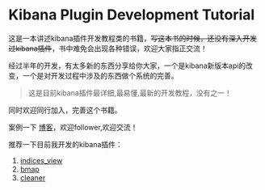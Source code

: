 # Kibana Plugin Development Tutorial

这是一本讲述kibana插件开发教程类的书籍，~~写这本书的时候，还没有深入开发过kibana插件~~，书中难免会出现各种错误，欢迎大家指正交流！

经过半年的开发，有太多新的东西分享给你大家，一个是kibana新版本api的改变，一个是对开发过程中涉及的东西做个系统的完善。

> 这是目前kibana插件最详细,最易懂,最新的开发教程，没有之一！

同时欢迎同行加入，完善这个书籍。



案例一下 [博客](http://trumandu.github.io/)，欢迎follower,欢迎交流！




推荐一下目前我开发的kibana插件：
1. [indices_view](https://github.com/TrumanDu/indices_view)
2. [bmap](https://github.com/TrumanDu/bmap)
3. [cleaner]()

